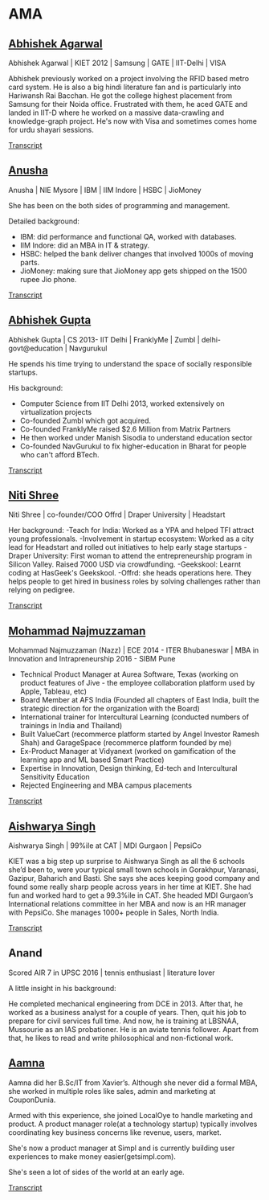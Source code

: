 # AMA

## [Abhishek Agarwal](https://www.linkedin.com/in/abhishek-agarwal-35a595101/)

Abhishek Agarwal | KIET 2012 | Samsung | GATE | IIT-Delhi | VISA 

Abhishek previously worked on a project involving the RFID based metro card system. He is also a big hindi literature fan and is particularly into Hariwansh Rai Bacchan. He got the college highest placement from Samsung for their Noida office. Frustrated with them, he aced GATE and landed in IIT-D where he worked on a massive data-crawling and knowledge-graph project. He's now with Visa and sometimes comes home for urdu shayari sessions.

[Transcript](https://medium.com/@lunaticcritic/a-conversation-you-wished-to-have-628bd02d8406)

## [Anusha](https://www.linkedin.com/in/anushamahendrakar/)
Anusha | NIE Mysore | IBM | IIM Indore | HSBC | JioMoney

She has been on the both sides of programming and management. 

Detailed background:

- IBM: did performance and functional QA, worked with databases.
- IIM Indore: did an MBA in IT & strategy.
- HSBC: helped the bank deliver changes that involved 1000s of moving parts.
- JioMoney: making sure that JioMoney app gets shipped on the 1500 rupee Jio phone.

[Transcript](https://medium.com/@krichasahu/management-and-programming-d42c43704e5f)

## [Abhishek Gupta](https://www.linkedin.com/in/abhishekgupta92/)

Abhishek Gupta | CS 2013- IIT Delhi | FranklyMe | Zumbl | delhi-govt@education | Navgurukul

He spends his time trying to understand the space of socially responsible startups.

His background:
- Computer Science from IIT Delhi 2013, worked extensively on virtualization projects
- Co-founded Zumbl which got acquired.
- Co-founded FranklyMe raised $2.6 Million from Matrix Partners
- He then worked under Manish Sisodia to understand education sector
- Co-founded NavGurukul to fix higher-education in Bharat for people who can't afford BTech.

[Transcript](https://medium.com/c-club/ama-with-co-founder-of-navgurukul-e6be1fbbb8d8)

## [Niti Shree](https://www.linkedin.com/in/niti-shree-90557a20/)
Niti Shree | co-founder/COO Offrd | Draper University | Headstart

Her background:
-Teach for India: Worked as a YPA and helped TFI attract young professionals.
-Involvement in startup ecosystem: Worked as a city lead for Headstart and rolled out initiatives to help early stage startups
-Draper University: First woman to attend the entrepreneurship program in Silicon Valley. Raised 7000 USD  via crowdfunding.
-Geekskool: Learnt coding at HasGeek's Geekskool. 
-Offrd: she heads operations here. They helps people to get hired in business roles by solving challenges rather than relying on pedigree.

[Transcript](https://medium.com/@krichasahu/ama-with-niti-80bdf1e980de)

## [Mohammad Najmuzzaman](https://www.linkedin.com/in/najmuzzaman/)
Mohammad Najmuzzaman (Nazz) | ECE 2014 - ITER Bhubaneswar | MBA in Innovation and Intrapreneurship 2016 - SIBM Pune 

- Technical Product Manager at Aurea Software, Texas (working on product features of Jive - the employee collaboration platform used by Apple, Tableau, etc) 
- Board Member at AFS India (Founded all chapters of East India, built the strategic direction for the organization with the Board) 
- International trainer for Intercultural Learning (conducted numbers of trainings in India and Thailand) 
- Built ValueCart (recommerce platform started by Angel Investor Ramesh Shah) and GarageSpace (recommerce platform founded by me) 
- Ex-Product Manager at Vidyanext (worked on gamification of the learning app and ML based Smart Practice) 
- Expertise in Innovation, Design  thinking, Ed-tech and Intercultural Sensitivity Education
- Rejected Engineering and MBA campus placements

[Transcript](https://medium.com/@krichasahu/ama-12205543a943)

## [Aishwarya Singh]( https://www.linkedin.com/in/aishwarya-singh-1a5124a7/)
Aishwarya Singh | 99%ile at CAT | MDI Gurgaon | PepsiCo

KIET was a big step up surprise to Aishwarya Singh as all the 6 schools she’d been to, were your typical small town schools in Gorakhpur, Varanasi, Gazipur, Baharich and Basti. She says she aces keeping good company and found some really sharp people across years in her time at KIET. She had fun and worked hard to get a 99.3%ile in CAT. She headed MDI Gurgaon’s International relations committee in her MBA and now is an HR manager with PepsiCo. She manages 1000+ people in Sales, North India.

[Transcript](https://medium.com/@krichasahu/im-and-always-be-a-small-town-girl-an-ama-with-aishwarya-538c6da1dbd5)

## Anand
Scored AIR 7 in UPSC 2016 | tennis enthusiast | literature lover

A little insight in his background:

He completed mechanical engineering from DCE in 2013. After that, he worked as a business analyst for a couple of years. Then, quit his job to prepare for civil services full time. And now, he is training at LBSNAA, Mussourie as an IAS probationer. He is an aviate tennis follower. Apart from that, he likes to read and write philosophical and non-fictional work. 

## [Aamna](https://www.linkedin.com/in/aamna92)
Aamna did her B.Sc/IT from Xavier’s. Although she never did a formal MBA, she worked in multiple roles like sales, admin and marketing at CouponDunia. 

Armed with this experience, she joined LocalOye to handle marketing and product. A product manager role(at a technology startup) typically involves coordinating key business concerns like revenue, users, market. 

She's now a product manager at Simpl and is currently building user experiences to make money easier(getsimpl.com).

She's seen a lot of sides of the world at an early age.

[Transcript](https://medium.com/c-club/real-world-work-experience-beats-most-in-class-education-an-ama-with-aamna-34c7b82549b1)

